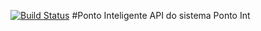[![Build Status](https://travis-ci.org/internodf/ponto-api.svg?branch=master)](https://travis-ci.org/internodf/ponto-api)
#Ponto Inteligente
API do sistema Ponto Int 